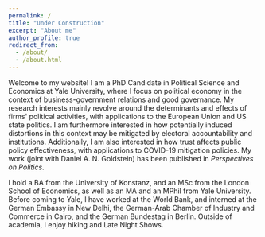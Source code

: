 ```yaml
---
permalink: /
title: "Under Construction"
excerpt: "About me"
author_profile: true
redirect_from: 
  - /about/
  - /about.html
---
```



Welcome to my website! I am a PhD Candidate in Political Science and Economics at Yale University, where I focus on political economy in the context of business-government relations and good governance. My research interests mainly revolve around the determinants and effects of firms' political activities, with applications to the European Union and US state politics. I am furthermore interested in how potentially induced distortions in this context may be mitigated by electoral accountability and institutions.
Additionally, I am also interested in how trust affects public policy effectiveness, with applications to COVID-19 mitigation policies. My work (joint with Daniel A. N. Goldstein) has been published in _Perspectives on Politics_.

I hold a BA from the University of Konstanz, and an MSc from the London School of Economics, as well as an MA and an MPhil from Yale University. Before coming to Yale, I have worked at the World Bank, and interned at the German Embassy in New Delhi, the German-Arab Chamber of Industry and Commerce in Cairo, and the German Bundestag in Berlin. Outside of academia, I enjoy hiking and Late Night Shows.
